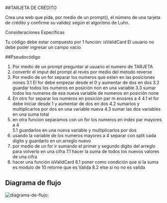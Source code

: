 ##TARJETA DE CRÉDITO

Crea una web que pida, por medio de un prompt(), el número de una tarjeta de
crédito y confirme su validez según el algoritmo de Luhn.

Consideraciones Específicas

Tu código debe estar compuesto por 1 función: isValidCard
El usuario no debe poder ingresar un campo vacío

##Pseudocódigo

1. Por medio de un prompt preguntar al usuario el numero de TARJETA
2. convertir el  imput del prompt al revés por medio del metodo reverse
3. Por medio de un for separar los numeros que esten en las posiciones nones
  3.1 El for debe empezar desde el 0 y aumentar de dos en dos
  3.2 guardar todos los numeros en posición non en una variable
  3.3 sumar todos los numeros de esa nueva variable de numeros en posición none
4. En otro for separar los numeros en posición par m enosres  a 4
  4.1 el for debe iniciar desde 1 y aumentar de dos en dos
  4.2 sumarlos y multiplicarlos por dos en una variable nueva
  4.3 sumar las dos variables en una suma total
5. en otra funcion separamos con un for los numeros en index par mayores a 4  
  5.1 guardarlos en una nueva variable y multiplicarlos por dos
6. usando la variable de los numeros mayores a 4 separar con split cada digito
y guardarlo en un arreglo nuevo
7. por medio de un for ir sumando el primer y segundo digito del arreglo
para volverlo en una cifra
 7.1 hacer la suma de todos los nuevos valores de una cifra
 8. hacer una función isValidCard
  8.1 poner como condición que si la suma es modulo de 10 retorne que es Valida
  8.2 else si no no es valida
## Diagrama de flujo

![diagrama-de-flujo](https://www.lucidchart.com/publicSegments/view/8e2e96ff-d35e-4296-a34a-c03beda443ce/image.png);
